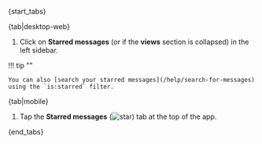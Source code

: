 {start_tabs}

{tab|desktop-web}

1. Click on <i class="zulip-icon zulip-icon-star-filled"></i> **Starred messages**
   (or <i class="zulip-icon zulip-icon-star-filled"></i> if the **views**
   section is collapsed) in the left sidebar.

!!! tip ""

    You can also [search your starred messages](/help/search-for-messages)
    using the `is:starred` filter.

{tab|mobile}

1. Tap the **Starred messages**
   (<img src="/static/images/help/mobile-star-icon.svg" alt="star" class="help-center-icon"/>)
   tab at the top of the app.

{end_tabs}
